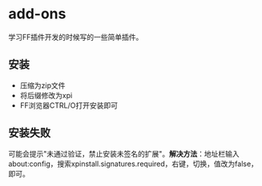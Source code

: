 # add-ons
学习FF插件开发的时候写的一些简单插件。

## 安装
- 压缩为zip文件
- 将后缀修改为xpi
- FF浏览器CTRL/O打开安装即可

## 安装失败

可能会提示"未通过验证，禁止安装未签名的扩展"。**解决方法**：地址栏输入about:config，搜索xpinstall.signatures.required，右键，切换，值改为false，即可。